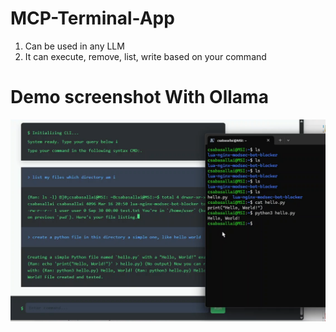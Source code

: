 # MCP-Terminal-App


1. Can be used in any LLM
2. It can execute, remove, list, write based on your command

# Demo screenshot With Ollama
![1](screenshots/1.png)